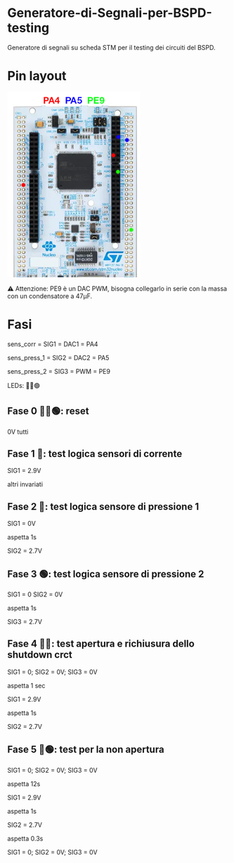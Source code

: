 # Generatore-di-Segnali-per-BSPD-testing
Generatore di segnali su scheda STM per il testing dei circuiti del BSPD.

# Pin layout

![gensig_pins](README/gensig_pins_2.png)

⚠ Attenzione: PE9 è un DAC PWM, bisogna collegarlo in serie con la massa con un condensatore a 47μF. 

# Fasi

sens_corr = SIG1 = DAC1 = PA4

sens_press_1 = SIG2 = DAC2 = PA5

sens_press_2 = SIG3 = PWM = PE9

LEDs: 🔴🔵🟢


## Fase 0 🔴🔵🟢: reset
0V tutti

## Fase 1 🔴: test logica sensori di corrente
SIG1 = 2.9V

altri invariati

## Fase 2 🔵: test logica sensore di pressione 1
SIG1 = 0V

aspetta 1s

SIG2 = 2.7V

## Fase 3 🟢: test logica sensore di pressione 2
SIG1 = 0  SIG2 = 0V

aspetta 1s

SIG3 = 2.7V

## Fase 4 🔴🔵: test apertura e richiusura dello shutdown crct
SIG1 = 0;  SIG2 = 0V;  SIG3 = 0V

aspetta 1 sec

SIG1 = 2.9V

aspetta 1s

SIG2 = 2.7V

## Fase 5 🔵🟢: test per la non apertura
SIG1 = 0;  SIG2 = 0V;  SIG3 = 0V

aspetta 12s

SIG1 = 2.9V

aspetta 1s

SIG2 = 2.7V

aspetta 0.3s

SIG1 = 0;  SIG2 = 0V;  SIG3 = 0V
